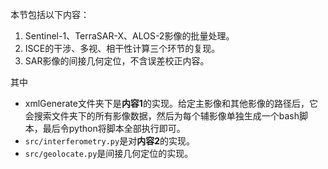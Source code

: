 本节包括以下内容：

1. Sentinel-1、TerraSAR-X、ALOS-2影像的批量处理。
2. ISCE的干涉、多视、相干性计算三个环节的复现。
3. SAR影像的间接几何定位，不含误差校正内容。

其中

- xmlGenerate文件夹下是**内容1**的实现。给定主影像和其他影像的路径后，它会搜索文件夹下的所有影像数据，然后为每个辅影像单独生成一个bash脚本，最后令python将脚本全部执行即可。
- `src/interferometry.py`是对**内容2**的实现。
- `src/geolocate.py`是间接几何定位的实现。